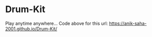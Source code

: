 # Drum-Kit
Play anytime anywhere...
Code above for this url: https://anik-saha-2001.github.io/Drum-Kit/
